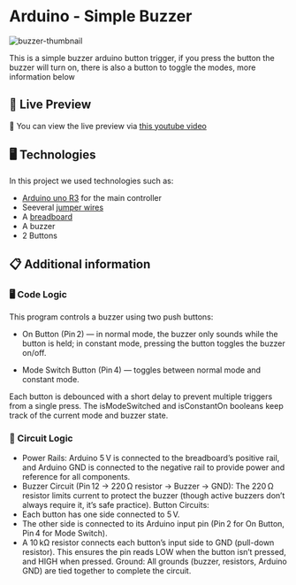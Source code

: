 # Arduino - Simple Buzzer
![buzzer-thumbnail](https://github.com/user-attachments/assets/7abec451-1939-410a-b3e0-4071b6c32efb)

This is a simple buzzer arduino button trigger, if you press the button the buzzer will turn on, there is also a button to toggle the modes, more information below
## 📖 Live Preview

👀 You can view the live preview via [this youtube video](https://youtu.be/-5EuVW0vIUA)

## 🖥️ Technologies

In this project we used technologies such as:

- [Arduino uno R3](https://docs.arduino.cc/hardware/uno-rev3/) for the main controller
- Seeveral [jumper wires](https://en.wikipedia.org/wiki/Jump_wire)
- A [breadboard](https://en.wikipedia.org/wiki/Breadboard)
- A buzzer
- 2 Buttons

## 📋 Additional information

### 🖥️ Code Logic
This program controls a buzzer using two push buttons:

- On Button (Pin 2) — in normal mode, the buzzer only sounds while the button is held; in constant mode, pressing the button toggles the buzzer on/off.

- Mode Switch Button (Pin 4) — toggles between normal mode and constant mode.

Each button is debounced with a short delay to prevent multiple triggers from a single press. The isModeSwitched and isConstantOn booleans keep track of the current mode and buzzer state.

### 🔌 Circuit Logic
- Power Rails: Arduino 5 V is connected to the breadboard’s positive rail, and Arduino GND is connected to the negative rail to provide power and reference for all components.
- Buzzer Circuit (Pin 12 → 220 Ω resistor → Buzzer → GND):
The 220 Ω resistor limits current to protect the buzzer (though active buzzers don’t always require it, it’s safe practice).
Button Circuits:
- Each button has one side connected to 5 V.
- The other side is connected to its Arduino input pin (Pin 2 for On Button, Pin 4 for Mode Switch).
- A 10 kΩ resistor connects each button’s input side to GND (pull-down resistor). This ensures the pin reads LOW when the button isn’t pressed, and HIGH when pressed.
Ground: All grounds (buzzer, resistors, Arduino GND) are tied together to complete the circuit.
